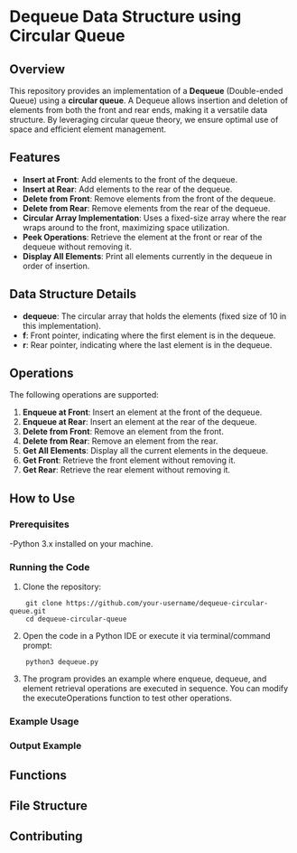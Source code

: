 # Dequeue Data Structure using Circular Queue

## Overview

This repository provides an implementation of a **Dequeue** (Double-ended Queue) using a **circular queue**. A Dequeue allows insertion and deletion of elements from both the front and rear ends, making it a versatile data structure. By leveraging circular queue theory, we ensure optimal use of space and efficient element management.

## Features

- **Insert at Front**: Add elements to the front of the dequeue.
- **Insert at Rear**: Add elements to the rear of the dequeue.
- **Delete from Front**: Remove elements from the front of the dequeue.
- **Delete from Rear**: Remove elements from the rear of the dequeue.
- **Circular Array Implementation**: Uses a fixed-size array where the rear wraps around to the front, maximizing space utilization.
- **Peek Operations**: Retrieve the element at the front or rear of the dequeue without removing it.
- **Display All Elements**: Print all elements currently in the dequeue in order of insertion.

## Data Structure Details

- **dequeue**: The circular array that holds the elements (fixed size of 10 in this implementation).
- **f**: Front pointer, indicating where the first element is in the dequeue.
- **r**: Rear pointer, indicating where the last element is in the dequeue.

## Operations

The following operations are supported:

1. **Enqueue at Front**: Insert an element at the front of the dequeue.
2. **Enqueue at Rear**: Insert an element at the rear of the dequeue.
3. **Delete from Front**: Remove an element from the front.
4. **Delete from Rear**: Remove an element from the rear.
5. **Get All Elements**: Display all the current elements in the dequeue.
6. **Get Front**: Retrieve the front element without removing it.
7. **Get Rear**: Retrieve the rear element without removing it.

## How to Use

### Prerequisites
-Python 3.x installed on your machine.

### Running the Code
1. Clone the repository:
```
    git clone https://github.com/your-username/dequeue-circular-queue.git
    cd dequeue-circular-queue
```
2. Open the code in a Python IDE or execute it via terminal/command prompt:
```
    python3 dequeue.py
```
3. The program provides an example where enqueue, dequeue, and element retrieval operations are executed in sequence. You can modify the executeOperations function to test other operations.

### Example Usage

### Output Example

## Functions

## File Structure

## Contributing
